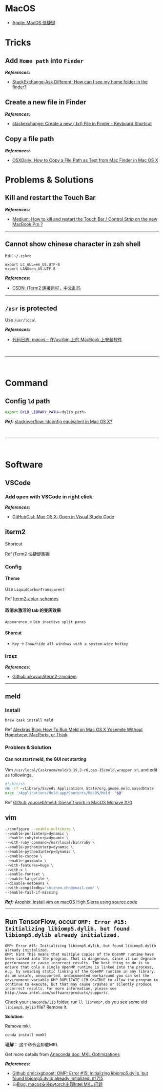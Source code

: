 # MacOS

- [Apple: MacOS 快捷键](https://support.apple.com/zh-cn/HT201236)

# Tricks

## Add `Home path` into `Finder`

**_References:_**

- [StackExchange-Ask Different: How can I see my home folder in the finder?](https://apple.stackexchange.com/questions/55408/how-can-i-see-my-home-folder-in-the-finder)

## Create a new file in Finder

**_References:_**

- [stackexchange: Create a new (.txt) File in Finder - Keyboard Shortcut](https://apple.stackexchange.com/questions/129699/create-a-new-txt-file-in-finder-keyboard-shortcut)

## Copy a file path

**_References:_**

- [OSXDaily: How to Copy a File Path as Text from Mac Finder in Mac OS X](http://osxdaily.com/2015/11/05/copy-file-path-name-text-mac-os-x-finder/)

# Problems & Solutions

## Kill and restart the Touch Bar

**_References:_**

- [Medium: How to kill and restart the Touch Bar / Control Strip on the new MacBook Pro ?](https://medium.com/zenchef-tech-and-product/how-to-kill-and-restart-the-touch-bar-control-strip-on-the-new-macbook-pro-b77e97c11d03)

---

## Cannot show chinese character in zsh shell

Edit `~/.zshrc`

```shell
export LC_ALL=en_US.UTF-8
export LANG=en_US.UTF-8
```

**_References:_**

- [CSDN: iTerm2 连接远程，中文乱码](https://blog.csdn.net/u013931660/article/details/79443037)

---

## `/usr` is protected

Use `/usr/local`

**_References:_**

- [代码日志: macos – 在/usr/bin 上的 MacBook 上安装软件](https://codeday.me/bug/20190818/1687069.html)

<!--  -->
<br>

---

<br>
<!--  -->

# Command

## Config `ld` path

```bash
export DYLD_LIBRARY_PATH=<dylib_path>
```

**_Ref:_** [stackoverflow: ldconfig equivalent in Mac OS X?](https://stackoverflow.com/questions/1451047/ldconfig-equivalent-in-mac-os-x)

<!--  -->
<br>

---

<br>
<!--  -->

# Software

## VSCode

### Add **open with VSCode** in right click

**_References:_**

- [GitHubGist: Mac OS X: Open in Visual Studio Code](https://gist.github.com/tonysneed/f9f09bfa28bcf98e8d8306f9b21f99e2)

## iterm2

Shortcut

Ref [iTerm2 快捷键集锦](https://yugasun.com/post/iterm2-shortcut-key.html)

### Config

#### Theme

Use `LiquidCarbonTransparent`

Ref [Iterm2-color-schemes](https://iterm2colorschemes.com/)

#### 取消未激活的 tab 的变灰效果

`Appearence` -> `Dim inactive split panes`

#### Shorcut

- `Key` -> `Show/hide all windows with a system-wide hotkey`

### lrzsz

**_References:_**

- [Github aikuyun/iterm2-zmodem](https://github.com/aikuyun/iterm2-zmodem)

---

## meld

### Install

```bash
brew cask install meld
```

Ref [Alexkras Blog: How To Run Meld on Mac OS X Yosemite Without Homebrew, MacPorts, or Think](https://www.alexkras.com/how-to-run-meld-on-mac-os-x-yosemite-without-homebrew-macports-or-think/)

### Problem & Solution

#### Can not start meld, the GUI not starting

Vim `/usr/local/Caskroom/meld/3.19.2-r6,osx-15/meld.wrapper.sh`, and edit as followings,

```bash
#!/bin/sh
rm -rf ~/Library/Saved\ Application\ State/org.gnome.meld.savedState
exec '/Applications/Meld.app/Contents/MacOS/Meld' "$@"
```

Ref [Github yousseb/meld: Doesn't work in MacOS Mohave #70](https://github.com/yousseb/meld/issues/70#issuecomment-481510461)

## vim

```bash
./configure --enable-multibyte \
--enable-perlinterp=dynamic \
--enable-rubyinterp=dynamic \
--with-ruby-command=/usr/local/bin/ruby \
--enable-pythoninterp=dynamic \
--enable-python3interp=dynamic \
--enable-cscope \
--enable-gui=auto \
--with-features=huge \
--with-x \
--enable-fontset \
--enable-largefile \
--disable-netbeans \
--with-compiledby="shizhen.chn@email.com" \
--enable-fail-if-missing
```

**_Ref:_** [Arophix: Install vim on macOS High Sierra using source code](https://arophix.com/2018/01/24/install-vim-on-macos-high-sierra/comment-page-1/)

---

## Run TensorFlow, occur `OMP: Error #15: Initializing libiomp5.dylib, but found libiomp5.dylib already initialized.`

```shell
OMP: Error #15: Initializing libiomp5.dylib, but found libiomp5.dylib already initialized.
OMP: Hint This means that multiple copies of the OpenMP runtime have been linked into the program. That is dangerous, since it can degrade performance or cause incorrect results. The best thing to do is to ensure that only a single OpenMP runtime is linked into the process, e.g. by avoiding static linking of the OpenMP runtime in any library. As an unsafe, unsupported, undocumented workaround you can set the environment variable KMP_DUPLICATE_LIB_OK=TRUE to allow the program to continue to execute, but that may cause crashes or silently produce incorrect results. For more information, please see http://www.intel.com/software/products/support/.
```

Check your `anaconda/lib` folder, run `ll lib*omp*`, do you see some old `libiomp5.dylib` file? Remove it.

**Solution:**

Remove mkl.

```shell
conda install nomkl
```

**理解：** 这个命令会卸载MKL

Get more details from [Anaconda doc: MKL Optimizations](https://docs.anaconda.com/mkl-optimizations/)

***References:***

- [Github dmlc/xgboost: OMP: Error #15: Initializing libiomp5.dylib, but found libiomp5.dylib already initialized. #1715](https://github.com/dmlc/xgboost/issues/1715)
- :thumbsup:[Blog: macos安装pytorch出现Intel MKL 问题](https://blog.51cto.com/leesbing/2357328)
